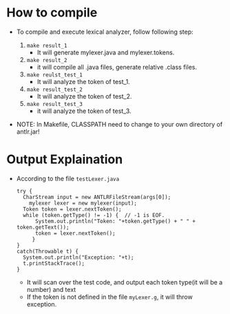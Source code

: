 # How to compile
- To compile and execute lexical analyzer, follow following step:
  1. `make result_1`
     - It will generate mylexer.java and mylexer.tokens.
  2. `make result_2`
     - it will compile all .java files, generate relative .class files.
  3. `make reulst_test_1`
      - It will analyze the token of test_1.
  4. `make result_test_2`
      - It will analyze the token of test_2.
  5. `make result_test_3`
      - it will analyze the token of test_3.

- NOTE: In Makefile, CLASSPATH need to change to your own directory of antlr.jar!

# Output Explaination
- According to the file `testLexer.java`
  ```java=
  try {
    CharStream input = new ANTLRFileStream(args[0]);
	  mylexer lexer = new mylexer(input);
    Token token = lexer.nextToken();
    while (token.getType() != -1) {  // -1 is EOF.
	    System.out.println("Token: "+token.getType() + " " + token.getText());
	    token = lexer.nextToken();
	   }
  }
  catch(Throwable t) {
    System.out.println("Exception: "+t);
    t.printStackTrace();
  }
  ```
  - It will scan over the test code, and output each token type(it will be a number) and text
  - If the token is not defined in the file `myLexer.g`, it will throw exception.
